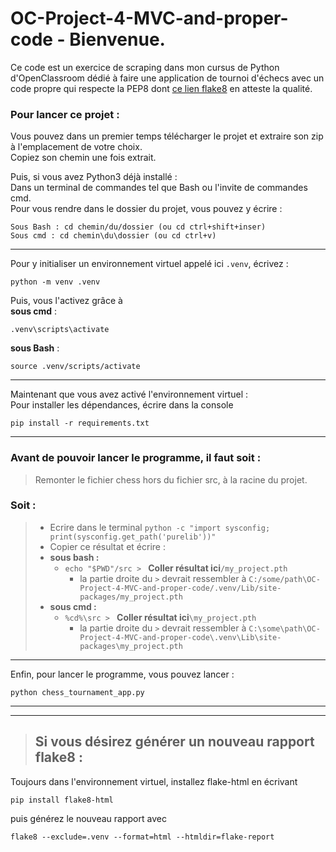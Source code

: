 # OC-Project-4-MVC-and-proper-code - Bienvenue.

Ce code est un exercice de scraping dans mon cursus de Python d'OpenClassroom
dédié à faire une application de tournoi d'échecs avec un code propre qui respecte la PEP8 dont [ce lien flake8]("https://rawcdn.githack.com/AlyxEugenot/OC-Project-4-MVC-and-proper-code/main/flake-report/index.html") en atteste la qualité.

### Pour lancer ce projet :

Vous pouvez dans un premier temps télécharger le projet et extraire son zip à l'emplacement de
votre choix.<br>
Copiez son chemin une fois extrait.

Puis, si vous avez Python3 déjà installé :  
Dans un terminal de commandes tel que Bash ou l'invite de commandes cmd.  
Pour vous rendre dans le dossier du projet, vous pouvez y écrire :

```
Sous Bash : cd chemin/du/dossier (ou cd ctrl+shift+inser)
Sous cmd : cd chemin\du\dossier (ou cd ctrl+v)
```

---

Pour y initialiser un environnement virtuel appelé ici `.venv`, écrivez :

```
python -m venv .venv
```

Puis, vous l'activez grâce à  
**sous cmd** :

```
.venv\scripts\activate
```

**sous Bash** :

```
source .venv/scripts/activate
```

---

Maintenant que vous avez activé l'environnement virtuel :  
Pour installer les dépendances, écrire dans la console

```
pip install -r requirements.txt
```

---

### Avant de pouvoir lancer le programme, il faut soit :

> Remonter le fichier chess hors du fichier src, à la racine du projet.

### Soit :

> - Ecrire dans le terminal `python -c "import sysconfig; print(sysconfig.get_path('purelib'))"`
> - Copier ce résultat et écrire :
> - **sous bash :**
>   - `echo "$PWD"/src > ` **Coller résultat ici**`/my_project.pth`
>     - la partie droite du `>` devrait ressembler à `C:/some/path\OC-Project-4-MVC-and-proper-code/.venv/Lib/site-packages/my_project.pth`
> - **sous cmd :**
>   - `%cd%\src > ` **Coller résultat ici**`\my_project.pth`
>     - la partie droite du `>` devrait ressembler à `C:\some\path\OC-Project-4-MVC-and-proper-code\.venv\Lib\site-packages\my_project.pth`

---

Enfin, pour lancer le programme, vous pouvez lancer :

```
python chess_tournament_app.py
```

---

---

> ## Si vous désirez générer un nouveau rapport flake8 :

Toujours dans l'environnement virtuel, installez flake-html en écrivant

```
pip install flake8-html
```

puis générez le nouveau rapport avec

```
flake8 --exclude=.venv --format=html --htmldir=flake-report
```
